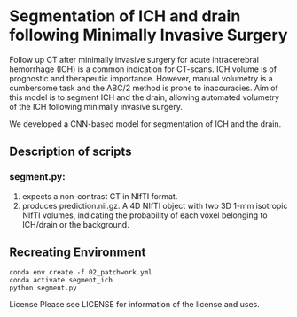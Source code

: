 # Segmentation of ICH and drain following Minimally Invasive Surgery

Follow up CT after minimally invasive surgery for acute intracerebral hemorrhage (ICH) is a common indication for CT-scans. ICH volume is of prognostic and therapeutic importance. However, manual volumetry is a cumbersome task and the ABC/2 method is prone to inaccuracies. Aim of this model is to segment ICH and the drain, allowing automated volumetry of the ICH following minimally invasive surgery.

We developed a CNN-based model for segmentation of ICH and the drain. 

## Description of scripts
### segment.py:
1. expects a non-contrast CT in NIfTI format.
2. produces prediction.nii.gz. A 4D NIfTI object with two 3D 1-mm isotropic NIfTI volumes, indicating the probability of each voxel belonging to ICH/drain or the background.
 
## Recreating Environment
```
conda env create -f 02_patchwork.yml
conda activate segment_ich
python segment.py
```

License
Please see LICENSE for information of the license and uses.
